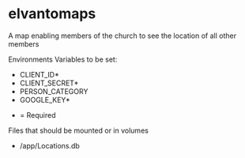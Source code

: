 # elvantomaps
A map enabling members of the church to see the location of all other members

Environments Variables to be set:
- CLIENT_ID*
- CLIENT_SECRET*
- PERSON_CATEGORY
- GOOGLE_KEY*

* = Required

Files that should be mounted or in volumes
- /app/Locations.db
